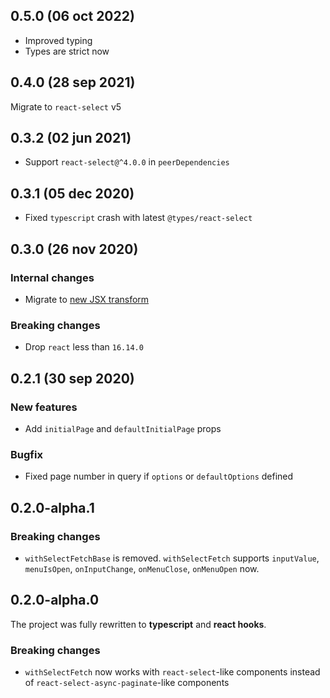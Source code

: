 ## 0.5.0 (06 oct 2022)

- Improved typing
- Types are strict now

## 0.4.0 (28 sep 2021)

Migrate to `react-select` v5

## 0.3.2 (02 jun 2021)

- Support `react-select@^4.0.0` in `peerDependencies`

## 0.3.1 (05 dec 2020)

- Fixed `typescript` crash with latest `@types/react-select`

## 0.3.0 (26 nov 2020)

### Internal changes

- Migrate to [new JSX transform](https://reactjs.org/blog/2020/09/22/introducing-the-new-jsx-transform.html)

### Breaking changes

- Drop `react` less than `16.14.0`

## 0.2.1 (30 sep 2020)

### New features

- Add `initialPage` and `defaultInitialPage` props

### Bugfix

- Fixed page number in query if `options` or `defaultOptions` defined

## 0.2.0-alpha.1

### Breaking changes

- `withSelectFetchBase` is removed. `withSelectFetch` supports `inputValue`, `menuIsOpen`, `onInputChange`, `onMenuClose`, `onMenuOpen` now.

## 0.2.0-alpha.0

The project was fully rewritten to **typescript** and **react hooks**.

### Breaking changes

- `withSelectFetch` now works with `react-select`-like components instead of `react-select-async-paginate`-like components
